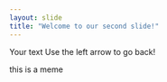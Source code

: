 ```yaml
---
layout: slide
title: "Welcome to our second slide!"
---
```

Your text
Use the left arrow to go back!

this is a meme 

